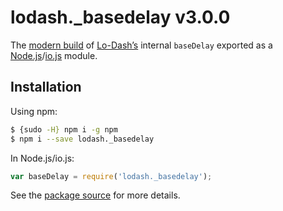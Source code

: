 # lodash._basedelay v3.0.0

The [modern build](https://github.com/lodash/lodash/wiki/Build-Differences) of [Lo-Dash’s](https://lodash.com/) internal `baseDelay` exported as a [Node.js](http://nodejs.org/)/[io.js](https://iojs.org/) module.

## Installation

Using npm:

```bash
$ {sudo -H} npm i -g npm
$ npm i --save lodash._basedelay
```

In Node.js/io.js:

```js
var baseDelay = require('lodash._basedelay');
```

See the [package source](https://github.com/lodash/lodash/blob/3.0.0-npm-packages/lodash._basedelay) for more details.
